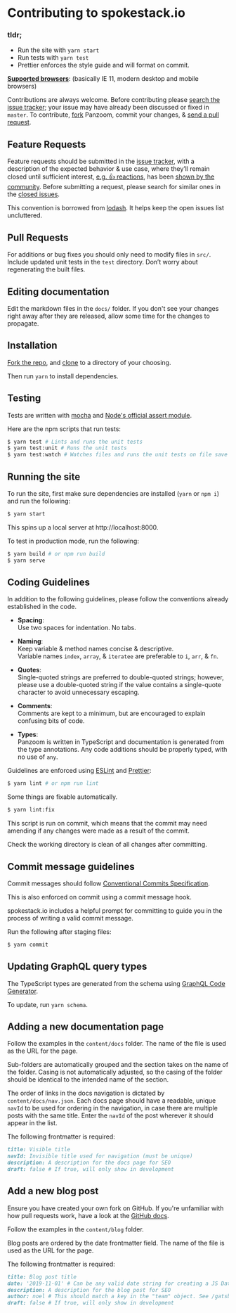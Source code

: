 # Contributing to spokestack.io

### tldr;

- Run the site with `yarn start`
- Run tests with `yarn test`
- Prettier enforces the style guide and will format on commit.

**[Supported browsers](https://browserl.ist/?q=%3E0.35%25%2C+not+op_mini+all)**: (basically IE 11, modern desktop and mobile browsers)

Contributions are always welcome. Before contributing please [search the issue tracker](https://github.com/timmywil/panzoom/issues); your issue
may have already been discussed or fixed in `master`. To contribute,
[fork](https://help.github.com/articles/fork-a-repo/) Panzoom, commit your changes,
& [send a pull request](https://help.github.com/articles/using-pull-requests/).

## Feature Requests

Feature requests should be submitted in the
[issue tracker](https://github.com/timmywil/panzoom/issues), with a description of
the expected behavior & use case, where they’ll remain closed until sufficient interest,
[e.g. :+1: reactions](https://help.github.com/articles/about-discussions-in-issues-and-pull-requests/),
has been [shown by the community](https://github.com/timmywil/panzoom/issues?q=label%3A%22votes+needed%22+sort%3Areactions-%2B1-desc).
Before submitting a request, please search for similar ones in the
[closed issues](https://github.com/timmywil/panzoom/issues?q=is%3Aissue+is%3Aclosed+label%3Afeature).

This convention is borrowed from [lodash](https://github.com/lodash/lodash). It helps keep the open issues list uncluttered.

## Pull Requests

For additions or bug fixes you should only need to modify files in `src/`. Include
updated unit tests in the `test` directory. Don’t worry about regenerating the built files.

## Editing documentation

Edit the markdown files in the `docs/` folder. If you don't see your changes right away after they are released, allow some time for the changes to propagate.

## Installation

[Fork the repo](https://help.github.com/en/github/getting-started-with-github/fork-a-repo), and [clone](https://help.github.com/en/github/creating-cloning-and-archiving-repositories/cloning-a-repository) to a directory of your choosing.

Then run `yarn` to install dependencies.

## Testing

Tests are written with [mocha](https://mochajs.org/) and [Node's official assert module](https://nodejs.org/api/assert.html#assert_assert).

Here are the npm scripts that run tests:

```bash
$ yarn test # Lints and runs the unit tests
$ yarn test:unit # Runs the unit tests
$ yarn test:watch # Watches files and runs the unit tests on file save
```

## Running the site

To run the site, first make sure dependencies are installed (`yarn` or `npm i`) and run the following:

```bash
$ yarn start
```

This spins up a local server at http://localhost:8000.

To test in production mode, run the following:

```bash
$ yarn build # or npm run build
$ yarn serve
```

## Coding Guidelines

In addition to the following guidelines, please follow the conventions already
established in the code.

- **Spacing**:<br>
  Use two spaces for indentation. No tabs.

- **Naming**:<br>
  Keep variable & method names concise & descriptive.<br>
  Variable names `index`, `array`, & `iteratee` are preferable to
  `i`, `arr`, & `fn`.

- **Quotes**:<br>
  Single-quoted strings are preferred to double-quoted strings; however,
  please use a double-quoted string if the value contains a single-quote
  character to avoid unnecessary escaping.

- **Comments**:<br>
  Comments are kept to a minimum, but are encouraged to explain confusing bits of code.

- **Types**:<br>
  Panzoom is written in TypeScript and documentation is generated from the type annotations.
  Any code additions should be properly typed, with no use of `any`.

Guidelines are enforced using [ESLint](https://eslint.org/) and [Prettier](https://prettier.io/):

```bash
$ yarn lint # or npm run lint
```

Some things are fixable automatically.

```bash
$ yarn lint:fix
```

This script is run on commit, which means that the commit may need amending if any changes were made as a result of the commit.

Check the working directory is clean of all changes after committing.

## Commit message guidelines

Commit messages should follow [Conventional Commits Specification](https://www.conventionalcommits.org).

This is also enforced on commit using a commit message hook.

spokestack.io includes a helpful prompt for committing to guide you in the process of writing a valid commit message.

Run the following after staging files:

```bash
$ yarn commit
```

## Updating GraphQL query types

The TypeScript types are generated from the schema using [GraphQL Code Generator](https://github.com/dotansimha/graphql-code-generator#readme).

To update, run `yarn schema`.

## Adding a new documentation page

Follow the examples in the `content/docs` folder. The name of the file is used as the URL for the page.

Sub-folders are automatically grouped and the section takes on the name of the folder. Casing is not automatically adjusted, so the casing of the folder should be identical to the intended name of the section.

The order of links in the docs navigation is dictated by `content/docs/nav.json`. Each docs page should have a readable, unique `navId` to be used for ordering in the navigation, in case there are multiple posts with the same title. Enter the `navId` of the post wherever it should appear in the list.

The following frontmatter is required:

```md
title: Visible title
navId: Invisible title used for navigation (must be unique)
description: A description for the docs page for SEO
draft: false # If true, will only show in development
```

## Add a new blog post

Ensure you have created your own fork on GitHub. If you're unfamiliar with how pull requests work, have a look at the [GitHub docs](https://help.github.com/en/github/collaborating-with-issues-and-pull-requests/proposing-changes-to-your-work-with-pull-requests).

Follow the examples in the `content/blog` folder.

Blog posts are ordered by the date frontmatter field. The name of the file is used as the URL for the page.

The following frontmatter is required:

```md
title: Blog post title
date: '2019-11-01' # Can be any valid date string for creating a JS Date
description: A description for the blog post for SEO
author: noel # This should match a key in the "team" object. See /gatsby-config.js.
draft: false # If true, will only show in development
```
